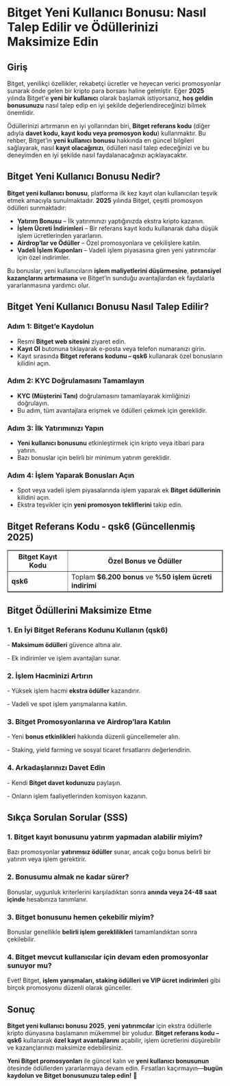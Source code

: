 <h1>Bitget Yeni Kullanıcı Bonusu: Nasıl Talep Edilir ve Ödüllerinizi Maksimize Edin</h1>

<h2>Giriş</h2>
<p>Bitget, yenilikçi özellikler, rekabetçi ücretler ve heyecan verici promosyonlar sunarak önde gelen bir kripto para borsası haline gelmiştir. Eğer <strong>2025</strong> yılında Bitget'e <strong>yeni bir kullanıcı</strong> olarak başlamak istiyorsanız, <strong>hoş geldin bonusunuzu</strong> nasıl talep edip en iyi şekilde değerlendireceğinizi bilmek önemlidir.</p>
<p>Ödüllerinizi artırmanın en iyi yollarından biri, <strong>Bitget referans kodu</strong> (diğer adıyla <strong>davet kodu, kayıt kodu veya promosyon kodu</strong>) kullanmaktır. Bu rehber, Bitget’in <strong>yeni kullanıcı bonusu</strong> hakkında en güncel bilgileri sağlayarak, nasıl <strong>kayıt olacağınızı</strong>, ödülleri nasıl talep edeceğinizi ve bu deneyimden en iyi şekilde nasıl faydalanacağınızı açıklayacaktır.</p>

<h2>Bitget Yeni Kullanıcı Bonusu Nedir?</h2>
<p><strong>Bitget yeni kullanıcı bonusu</strong>, platforma ilk kez kayıt olan kullanıcıları teşvik etmek amacıyla sunulmaktadır. <strong>2025</strong> yılında Bitget, çeşitli promosyon ödülleri sunmaktadır:</p>
<ul>
    <li><strong>Yatırım Bonusu</strong> – İlk yatırımınızı yaptığınızda ekstra kripto kazanın.</li>
    <li><strong>İşlem Ücreti İndirimleri</strong> – Bir referans kayıt kodu kullanarak daha düşük işlem ücretlerinden yararlanın.</li>
    <li><strong>Airdrop’lar ve Ödüller</strong> – Özel promosyonlara ve çekilişlere katılın.</li>
    <li><strong>Vadeli İşlem Kuponları</strong> – Vadeli işlem piyasasına giren yeni yatırımcılar için özel indirimler.</li>
</ul>
<p>Bu bonuslar, yeni kullanıcıların <strong>işlem maliyetlerini düşürmesine</strong>, <strong>potansiyel kazançlarını artırmasına</strong> ve Bitget’in sunduğu avantajlardan ek faydalarla yararlanmasına yardımcı olur.</p>

<h2>Bitget Yeni Kullanıcı Bonusu Nasıl Talep Edilir?</h2>
<h3>Adım 1: Bitget’e Kaydolun</h3>
<ul>
    <li>Resmi <strong>Bitget web sitesini</strong> ziyaret edin.</li>
    <li><strong>Kayıt Ol</strong> butonuna tıklayarak e-posta veya telefon numaranızı girin.</li>
    <li>Kayıt sırasında <strong>Bitget referans kodunu – qsk6</strong> kullanarak özel bonusların kilidini açın.</li>
</ul>

<h3>Adım 2: KYC Doğrulamasını Tamamlayın</h3>
<ul>
    <li><strong>KYC (Müşterini Tanı)</strong> doğrulamasını tamamlayarak kimliğinizi doğrulayın.</li>
    <li>Bu adım, tüm avantajlara erişmek ve ödülleri çekmek için gereklidir.</li>
</ul>

<h3>Adım 3: İlk Yatırımınızı Yapın</h3>
<ul>
    <li><strong>Yeni kullanıcı bonusunu</strong> etkinleştirmek için kripto veya itibari para yatırın.</li>
    <li>Bazı bonuslar için belirli bir minimum yatırım gereklidir.</li>
</ul>

<h3>Adım 4: İşlem Yaparak Bonusları Açın</h3>
<ul>
    <li>Spot veya vadeli işlem piyasalarında işlem yaparak ek <strong>Bitget ödüllerinin</strong> kilidini açın.</li>
    <li>Ekstra teşvikler için <strong>yeni promosyon tekliflerini</strong> takip edin.</li>
</ul>

<h2>Bitget Referans Kodu - qsk6 (Güncellenmiş 2025)</h2>
<table border="1">
    <tr>
        <th>Bitget Kayıt Kodu</th>
        <th>Özel Bonus ve Ödüller</th>
    </tr>
    <tr>
        <td><strong>qsk6</strong></td>
        <td>Toplam <strong>$6.200 bonus</strong> ve <strong>%50 işlem ücreti indirimi</strong></td>
    </tr>
</table>

<h2>Bitget Ödüllerini Maksimize Etme</h2>
<h3>1. En İyi Bitget Referans Kodunu Kullanın (qsk6)</h3>
<p>- <strong>Maksimum ödülleri</strong> güvence altına alır.</p>
<p>- Ek indirimler ve işlem avantajları sunar.</p>

<h3>2. İşlem Hacminizi Artırın</h3>
<p>- Yüksek işlem hacmi <strong>ekstra ödüller</strong> kazandırır.</p>
<p>- Vadeli ve spot işlem yarışmalarına katılın.</p>

<h3>3. Bitget Promosyonlarına ve Airdrop’lara Katılın</h3>
<p>- Yeni <strong>bonus etkinlikleri</strong> hakkında düzenli güncellemeler alın.</p>
<p>- Staking, yield farming ve sosyal ticaret fırsatlarını değerlendirin.</p>

<h3>4. Arkadaşlarınızı Davet Edin</h3>
<p>- Kendi <strong>Bitget davet kodunuzu</strong> paylaşın.</p>
<p>- Onların işlem faaliyetlerinden komisyon kazanın.</p>

<h2>Sıkça Sorulan Sorular (SSS)</h2>
<h3>1. Bitget kayıt bonusunu yatırım yapmadan alabilir miyim?</h3>
<p>Bazı promosyonlar <strong>yatırımsız ödüller</strong> sunar, ancak çoğu bonus belirli bir yatırım veya işlem gerektirir.</p>

<h3>2. Bonusumu almak ne kadar sürer?</h3>
<p>Bonuslar, uygunluk kriterlerini karşıladıktan sonra <strong>anında veya 24-48 saat içinde</strong> hesabınıza tanımlanır.</p>

<h3>3. Bitget bonusunu hemen çekebilir miyim?</h3>
<p>Bonuslar genellikle <strong>belirli işlem gereklilikleri</strong> tamamlandıktan sonra çekilebilir.</p>

<h3>4. Bitget mevcut kullanıcılar için devam eden promosyonlar sunuyor mu?</h3>
<p>Evet! Bitget, <strong>işlem yarışmaları, staking ödülleri ve VIP ücret indirimleri</strong> gibi birçok promosyonu düzenli olarak günceller.</p>

<h2>Sonuç</h2>
<p><strong>Bitget yeni kullanıcı bonusu 2025</strong>, <strong>yeni yatırımcılar</strong> için ekstra ödüllerle kripto dünyasına başlamanın mükemmel bir yoludur. <strong>Bitget referans kodu – qsk6</strong> kullanarak <strong>özel kayıt avantajlarını</strong> açabilir, işlem ücretlerini düşürebilir ve kazançlarınızı maksimize edebilirsiniz.</p>
<p><strong>Yeni Bitget promosyonları</strong> ile güncel kalın ve <strong>yeni kullanıcı bonusunun</strong> ötesinde ödüllerden yararlanmaya devam edin. Fırsatları kaçırmayın—<strong>bugün kaydolun ve Bitget bonusunuzu talep edin!</strong> 🚀</p>

